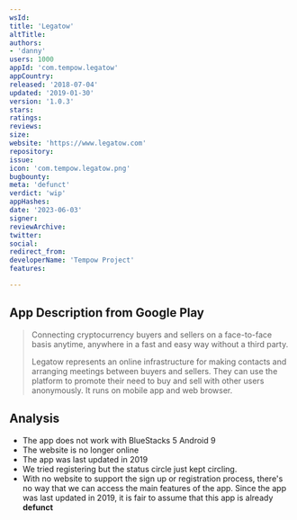 ```yaml
---
wsId: 
title: 'Legatow'
altTitle: 
authors:
- 'danny'
users: 1000
appId: 'com.tempow.legatow'
appCountry: 
released: '2018-07-04'
updated: '2019-01-30'
version: '1.0.3'
stars: 
ratings: 
reviews: 
size: 
website: 'https://www.legatow.com'
repository: 
issue: 
icon: 'com.tempow.legatow.png'
bugbounty: 
meta: 'defunct'
verdict: 'wip'
appHashes: 
date: '2023-06-03'
signer: 
reviewArchive: 
twitter: 
social: 
redirect_from: 
developerName: 'Tempow Project'
features: 

---
```


## App Description from Google Play 

> Connecting cryptocurrency buyers and sellers on a face-to-face basis anytime, anywhere in a fast and easy way without a third party.
>
> Legatow represents an online infrastructure for making contacts and arranging meetings between buyers and sellers. They can use the platform to promote their need to buy and sell with other users anonymously. It runs on mobile app and web browser.

## Analysis 

- The app does not work with BlueStacks 5 Android 9
- The website is no longer online 
- The app was last updated in 2019 
- We tried registering but the status circle just kept circling. 
- With no website to support the sign up or registration process, there's no way that we can access the main features of the app. Since the app was last updated in 2019, it is fair to assume that this app is already **defunct**
